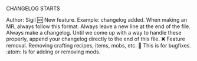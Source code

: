 CHANGELOG STARTS

Author: Sigil
	:new: New feature. Example: changelog added. When making an MR, always follow this format. Always leave a new line at the end of the file. Always make a changelog. Until we come up with a way to handle these properly, append your changelog directly to the end of this file.
	:x: Feature removal. Removing crafting recipes, items, mobs, etc.
	:bug: This is for bugfixes.
	:atom: Is for adding or removing mods.

